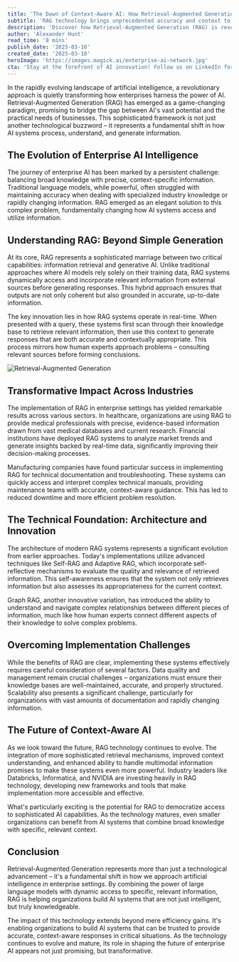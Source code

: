 ```yaml
---
title: 'The Dawn of Context-Aware AI: How Retrieval-Augmented Generation is Reshaping Enterprise Intelligence'
subtitle: 'RAG technology brings unprecedented accuracy and context to enterprise AI systems'
description: 'Discover how Retrieval-Augmented Generation (RAG) is revolutionizing enterprise AI by combining dynamic information retrieval with generative capabilities. This breakthrough technology enables context-aware AI systems that deliver more accurate and relevant results across industries, from healthcare to manufacturing.'
author: 'Alexander Hunt'
read_time: '8 mins'
publish_date: '2025-03-10'
created_date: '2025-03-10'
heroImage: 'https://images.magick.ai/enterprise-ai-network.jpg'
cta: 'Stay at the forefront of AI innovation! Follow us on LinkedIn for daily insights into groundbreaking technologies like RAG and their impact on enterprise intelligence.'
---
```


In the rapidly evolving landscape of artificial intelligence, a revolutionary approach is quietly transforming how enterprises harness the power of AI. Retrieval-Augmented Generation (RAG) has emerged as a game-changing paradigm, promising to bridge the gap between AI's vast potential and the practical needs of businesses. This sophisticated framework is not just another technological buzzword – it represents a fundamental shift in how AI systems process, understand, and generate information.

## The Evolution of Enterprise AI Intelligence

The journey of enterprise AI has been marked by a persistent challenge: balancing broad knowledge with precise, context-specific information. Traditional language models, while powerful, often struggled with maintaining accuracy when dealing with specialized industry knowledge or rapidly changing information. RAG emerged as an elegant solution to this complex problem, fundamentally changing how AI systems access and utilize information.

## Understanding RAG: Beyond Simple Generation

At its core, RAG represents a sophisticated marriage between two critical capabilities: information retrieval and generative AI. Unlike traditional approaches where AI models rely solely on their training data, RAG systems dynamically access and incorporate relevant information from external sources before generating responses. This hybrid approach ensures that outputs are not only coherent but also grounded in accurate, up-to-date information.

The key innovation lies in how RAG systems operate in real-time. When presented with a query, these systems first scan through their knowledge base to retrieve relevant information, then use this context to generate responses that are both accurate and contextually appropriate. This process mirrors how human experts approach problems – consulting relevant sources before forming conclusions.

![Retrieval-Augmented Generation](https://i.magick.ai/PIXE/1738406181100_magick_img.webp)

## Transformative Impact Across Industries

The implementation of RAG in enterprise settings has yielded remarkable results across various sectors. In healthcare, organizations are using RAG to provide medical professionals with precise, evidence-based information drawn from vast medical databases and current research. Financial institutions have deployed RAG systems to analyze market trends and generate insights backed by real-time data, significantly improving their decision-making processes.

Manufacturing companies have found particular success in implementing RAG for technical documentation and troubleshooting. These systems can quickly access and interpret complex technical manuals, providing maintenance teams with accurate, context-aware guidance. This has led to reduced downtime and more efficient problem resolution.

## The Technical Foundation: Architecture and Innovation

The architecture of modern RAG systems represents a significant evolution from earlier approaches. Today's implementations utilize advanced techniques like Self-RAG and Adaptive RAG, which incorporate self-reflective mechanisms to evaluate the quality and relevance of retrieved information. This self-awareness ensures that the system not only retrieves information but also assesses its appropriateness for the current context.

Graph RAG, another innovative variation, has introduced the ability to understand and navigate complex relationships between different pieces of information, much like how human experts connect different aspects of their knowledge to solve complex problems.

## Overcoming Implementation Challenges

While the benefits of RAG are clear, implementing these systems effectively requires careful consideration of several factors. Data quality and management remain crucial challenges – organizations must ensure their knowledge bases are well-maintained, accurate, and properly structured. Scalability also presents a significant challenge, particularly for organizations with vast amounts of documentation and rapidly changing information.

## The Future of Context-Aware AI

As we look toward the future, RAG technology continues to evolve. The integration of more sophisticated retrieval mechanisms, improved context understanding, and enhanced ability to handle multimodal information promises to make these systems even more powerful. Industry leaders like Databricks, Informatica, and NVIDIA are investing heavily in RAG technology, developing new frameworks and tools that make implementation more accessible and effective.

What's particularly exciting is the potential for RAG to democratize access to sophisticated AI capabilities. As the technology matures, even smaller organizations can benefit from AI systems that combine broad knowledge with specific, relevant context.

## Conclusion

Retrieval-Augmented Generation represents more than just a technological advancement – it's a fundamental shift in how we approach artificial intelligence in enterprise settings. By combining the power of large language models with dynamic access to specific, relevant information, RAG is helping organizations build AI systems that are not just intelligent, but truly knowledgeable.

The impact of this technology extends beyond mere efficiency gains. It's enabling organizations to build AI systems that can be trusted to provide accurate, context-aware responses in critical situations. As the technology continues to evolve and mature, its role in shaping the future of enterprise AI appears not just promising, but transformative.